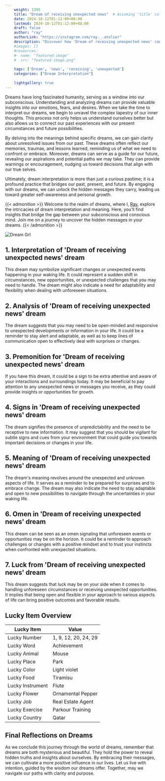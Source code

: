 ```yaml
---
    weight: 1395
    title: "Dream of receiving unexpected news"  # Assuming 'title' column exists
    date: 2024-10-12T01:12:00+08:00
    lastmod: 2024-10-12T01:12:00+08:00
    draft: false
    author: "ray"
    authorLink: "https://instagram.com/ray._.atelier"
    description: "Discover how 'Dream of receiving unexpected news' can interpret your future and uncover its significant meanings in your life."
    #images: []
    #resources:
    #- name: "featured-image"
    #  src: "featured-image.png"
    
    tags: ['Dream', 'news', 'receiving', 'unexpected']
    categories: ["Dream Interpretation"]
    
    lightgallery: true
---
```

    
Dreams have long fascinated humanity, serving as a window into our subconscious. Understanding and analyzing dreams can provide valuable insights into our emotions, fears, and desires. When we take the time to interpret our dreams, we begin to unravel the complex tapestry of our inner thoughts. This process not only helps us understand ourselves better but also allows us to connect our past experiences with our present circumstances and future possibilities.

By delving into the meanings behind specific dreams, we can gain clarity about unresolved issues from our past. These dreams often reflect our memories, traumas, and lessons learned, reminding us of what we need to confront or embrace. Moreover, dreams can serve as a guide for our future, revealing our aspirations and potential paths we may take. They can provide warnings or encouragement, nudging us toward decisions that align with our true selves.

Ultimately, dream interpretation is more than just a curious pastime; it is a profound practice that bridges our past, present, and future. By engaging with our dreams, we can unlock the hidden messages they carry, leading us toward greater self-awareness and personal growth.

{{< admonition >}}
Welcome to the realm of dreams, where I, [Ray](https://instagram.com/ray._.atelier), explore the intricacies of dream interpretation and meaning. Here, you’ll find insights that bridge the gap between your subconscious and conscious mind. Join me on a journey to uncover the hidden messages in your dreams.
{{< /admonition >}}

![Dream Grl](https://cdn.pixabay.com/photo/2017/11/02/03/35/gothic-2910057_1280.jpg "Dream Grl")

## 1. Interpretation of 'Dream of receiving unexpected news' dream
 This dream may symbolize significant changes or unexpected events happening in your waking life. It could represent a sudden shift in circumstances, new opportunities, or unexpected challenges that you may need to handle. The dream might also indicate a need for adaptability and flexibility when dealing with unforeseen situations.

## 2. Analysis of 'Dream of receiving unexpected news' dream
 The dream suggests that you may need to be open-minded and responsive to unexpected developments or information in your life. It could be a reminder to stay alert and adaptable, as well as to keep lines of communication open to effectively deal with surprises or changes.

## 3. Premonition for 'Dream of receiving unexpected news' dream
 If you have this dream, it could be a sign to be extra attentive and aware of your interactions and surroundings today. It may be beneficial to pay attention to any unexpected news or messages you receive, as they could provide insights or opportunities for growth.

## 4. Signs in 'Dream of receiving unexpected news' dream
 The dream signifies the presence of unpredictability and the need to be receptive to new information. It may suggest that you should be vigilant for subtle signs and cues from your environment that could guide you towards important decisions or changes in your life.

## 5. Meaning of 'Dream of receiving unexpected news' dream
 The dream's meaning revolves around the unexpected and unknown aspects of life. It serves as a reminder to be prepared for surprises and to embrace change. The dream may also indicate the need to stay adaptable and open to new possibilities to navigate through the uncertainties in your waking life.

## 6. Omen in 'Dream of receiving unexpected news' dream
 This dream can be seen as an omen signaling that unforeseen events or opportunities may be on the horizon. It could be a reminder to approach challenges or changes with a positive mindset and to trust your instincts when confronted with unexpected situations.

## 7. Luck from 'Dream of receiving unexpected news' dream
 This dream suggests that luck may be on your side when it comes to handling unforeseen circumstances or receiving unexpected opportunities. It implies that being open and flexible in your approach to various aspects of life can bring positive outcomes and favorable results.

## Lucky Item Overview
| Lucky Item          | Value              |
|---------------|--------------------|
| Lucky Number        | 1, 9, 12, 20, 24, 29  |
| Lucky Word          | Achievement |
| Lucky Animal        | Mouse |
| Lucky Place         | Park     |
| Lucky Color         | Light violet     |
| Lucky Food          | Tiramisu      |
| Lucky Instrument    | Flute |
| Lucky Flower        | Ornamental Pepper    |
| Lucky Job           | Real Estate Agent       |
| Lucky Exercise      | Parkour Training  |
| Lucky Country       | Qatar    |


##  Final Reflections on Dreams

As we conclude this journey through the world of dreams, remember that dreams are both mysterious and beautiful. They hold the power to reveal hidden truths and insights about ourselves. By embracing their messages, we can cultivate a more positive influence in our lives. Let us live with intention, guided by the wisdom our dreams offer. Together, may we navigate our paths with clarity and purpose.
